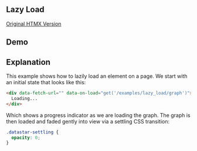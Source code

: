 ## Lazy Load

[Original HTMX Version](https://htmx.org/examples/lazy-load/)

## Demo

<style>
.datastar-settling  {
  opacity: 0;
}
</style>

<div id="lazy_load" data-on-load="get('/examples/lazy_load/data')">
</div>

## Explanation

This example shows how to lazily load an element on a page. We start with an initial state that looks like this:

```html
<div data-fetch-url="" data-on-load="get('/examples/lazy_load/graph')">
  Loading...
</div>
```

Which shows a progress indicator as we are loading the graph. The graph is then loaded and faded gently into view via a settling CSS transition:

```css
.datastar-settling {
  opacity: 0;
}
```
